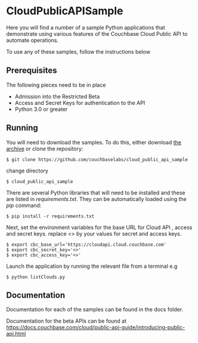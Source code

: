 # CloudPublicAPISample
Here you will find a number of a sample Python applications that demonstrate using various features of the Couchbase Cloud Public API to automate operations. 

To use any of these samples, follow the instructions below


## Prerequisites
The following pieces need to be in place

* Admission into the Restricted Beta
* Access and Secret Keys for authentication to the API
* Python 3.0 or greater


## Running 
You will need to download the samples. To do this, either download [the archive](https://github.com/couchbaselabs/cloud_public_api_sample) or clone the repository:

```
$ git clone https://github.com/couchbaselabs/cloud_public_api_sample
```

change directory
```
$ cloud_public_api_sample
```


There are several Python libraries that will need to be installed and these are listed in _requirements.txt_.  They can be automatically loaded using the _pip_ command:
```
$ pip install -r requirements.txt
```

Next, set the environment variables for the base URL for Cloud API , access and secret keys.
replace <> by your values for secret and access keys.

```
$ export cbc_base_url='https://cloudapi.cloud.couchbase.com'
$ export cbc_secret_key='<>'
$ export cbc_access_key='<>'
```

Launch the application by running the relevant file from a terminal e.g
 
```
$ python listClouds.py
```
## Documentation

Documentation for each of the samples can be found in the docs folder. 

Documentation for the beta APIs can be found at https://docs.couchbase.com/cloud/public-api-guide/introducing-public-api.html 
